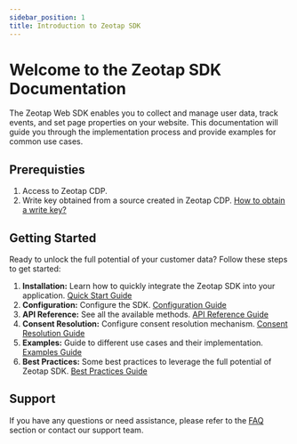```yaml
---
sidebar_position: 1
title: Introduction to Zeotap SDK
---
```


# Welcome to the Zeotap SDK Documentation

 The Zeotap Web SDK enables you to collect and manage user data, track events, and set page properties on your website. This documentation will guide you through the implementation process and provide examples for common use cases.

## Prerequisties
1. Access to Zeotap CDP.
2. Write key obtained from a source created in Zeotap CDP. [How to obtain a write key?](./Configurations/writeKey)

## Getting Started

Ready to unlock the full potential of your customer data? Follow these steps to get started:

1. **Installation:** Learn how to quickly integrate the Zeotap SDK into your application. [Quick Start Guide](./quickStart)
2. **Configuration:** Configure the SDK. [Configuration Guide](./configurations)
3. **API Reference:** See all the available methods. [API Reference Guide](/docs/category/api-references)
4. **Consent Resolution:** Configure consent resolution mechanism. [Consent Resolution Guide](/docs/category/consent-resolution)
5. **Examples:** Guide to different use cases and their implementation. [Examples Guide](/docs/category/examples)
6. **Best Practices:** Some best practices to leverage the full potential of Zeotap SDK. [Best Practices Guide](./best-practices.md) 

## Support

If you have any questions or need assistance, please refer to the [FAQ](/docs/category/FAQ) section or contact our support team.

